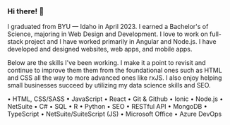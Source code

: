 ### Hi there! 👋

<!--
**aaronhathaway1/aaronhathaway1** is a ✨ _special_ ✨ repository because its `README.md` (this file) appears on your GitHub profile.

Here are some ideas to get you started:

- 🔭 I’m currently working on ...
- 🌱 I’m currently learning ...
- 👯 I’m looking to collaborate on ...
- 🤔 I’m looking for help with ...
- 💬 Ask me about ...
- 📫 How to reach me: ...
- 😄 Pronouns: ...
- ⚡ Fun fact: ...
-->

I graduated from BYU — Idaho in April 2023. I earned a Bachelor's of Science, majoring in Web Design and Development. I love to work on full-stack project and I have worked primarily in Angular and Node.js. I have developed and designed websites, web apps, and mobile apps.

Below are the skills I've been working. I make it a point to revisit and continue to improve them them from the foundational ones such as HTML and CSS all the way to more advanced ones like rxJS. I also enjoy helping small businesses succeed by utilizing my data science skills and SEO.

•	HTML, CSS/SASS
•	JavaScript
•	React
•	Git & Github
•	Ionic
•	Node.js
•	NetSuite
•	C#
•	SQL
•	R
•	Python
•	SEO
•	RESTful API
•	MongoDB
•	TypeScript
•	NetSuite/SuiteScript (JS) 
•	Microsoft Office
•	Azure DevOps
 
